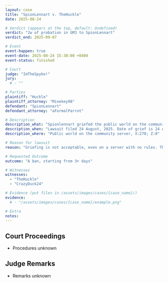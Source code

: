 ```yaml
---
layout: case
title: "SpionLennart v. TheHuckle"
date: 2025-08-24

# Verdict (appears at the top, default: Undefined)
verdict: "2w of probation in GM3 to SpionLennart"
verdict_end: 2025-09-07

# Event
event-happen: true
event-date: 2025-08-24 15:30:00 +0400
event-status: finished

# Court
judge: "ImTheSpyke!"
jury:
  # - ""

# Parties
plaintiff: "Huckle"
plaintiff_attorney: "Minekey98"
defendant: "SpionLennart"
defendant_attorney: "aFormalParrot"

# Description
description_what: "Spionlennart griefed the public world on the community server, "
description_when: "Lawsuit filed 24 August, 2025. Date of grief is 24 August, 2025"
description_where: "Public world on the community server, X:270; Z:0"

# Reason for lawsuit
reason: "Griefing is not acceptable, even on a server with no rules. This is really mean to all people who built components at the location and adds work for the MC SERVER MANAGERs"

# Requested Outcome
outcome: "A ban, starting from 3+ days"

# Witnesses
witnesses:
  - "TheHuckle"
  - "CrazyDuck24"

# Evidence (put files in /assets/images/cases/{case_name}/)
evidence:
  # - "/assets/images/cases/{case_name}/example.png"

# Extra
notes: 
---
```


## Court Proceedings

- Procedures unknown

## Judge Remarks

- Remarks unknown
